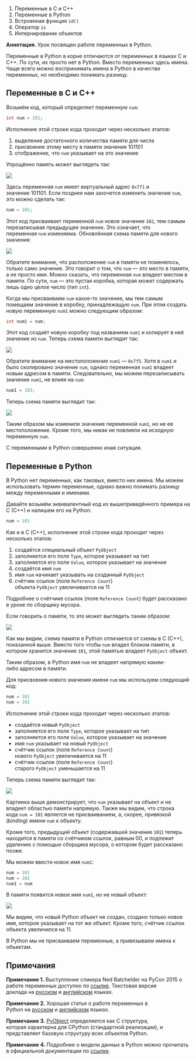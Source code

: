 1. Переменные в C и C++
2. Переменные в Python
3. Встроенная функция `id()`
4. Оператор `is`
5. Интернирование объектов

**Аннотация.** Урок посвящен работе переменных в Python.

Переменные в Python в корне отличаются от переменных в языках C и C++. По сути, их просто нет в Python. Вместо переменных здесь имена. Чаще всего можно воспринимать имена в Python в качестве переменных, но необходимо понимать разницу.

## Переменные в C и C++

Возьмём код, который определяет переменную `num`:

```cpp
int num = 101;
```

Исполнение этой строки кода проходит через несколько этапов:

1. выделение достаточного количества памяти для числа
2. присвоение этому месту в памяти значения 101101
3. отображение, что `num` указывает на это значение

Упрощённо память может выглядеть так:

![](https://ucarecdn.com/07dbf636-51af-4454-a404-c10678dfa38b/)

Здесь переменная `num` имеет виртуальный адрес `0x7f1` и значение 101101. Если позднее нам захочется изменить значение `num`, это можно сделать так:

```cpp
num = 102;
```

Этот код присваивает переменной `num` новое значение `102`, тем самым перезаписывая предыдущее значение. Это означает, что переменная `num` изменяема. Обновлённая схема памяти для нового значения:

![](https://ucarecdn.com/bc01938c-5818-47ed-b112-7b95c7adaea8/)

Обратите внимание, что расположение `num` в памяти не поменялось, только само значение. Это говорит о том, что `num` — это место в памяти, а не просто имя. Можно сказать, что переменная `num` владеет местом в памяти. По сути, `num` — это пустая коробка, которая может содержать лишь одно целое число (тип `int`).

Когда мы присваиваем `num` какое-то значение, мы тем самым помещаем значение в коробку, принадлежащую `num`. При этом создать новую переменную `num1` можно следующим образом:

```cpp
int num1 = num;
```

Этот код создаёт новую коробку под названием `num1` и копирует в неё значение из `num`. Теперь схема памяти выглядит так:

![](https://ucarecdn.com/89745fa1-3021-4a6f-a6a9-ba11c1f18c7a/)

Обратите внимание на местоположение `num1` — `0x7f5`. Хотя в `num1` и было скопировано значение `num`, однако переменная `num1` владеет новым адресом в памяти. Следовательно, мы можем перезаписывать значение `num1`, не влияя на `num`:

```cpp
num1 = 103;
```

Теперь схема памяти выглядит так:

![](https://ucarecdn.com/20fb3aaa-f71d-42cf-afbb-c042974d2633/)

Таким образом мы изменили значение переменной `num1`, но не ее местоположение. Кроме того, мы никак не повлияли на исходную переменную `num`.

С переменными в Python совершенно иная ситуация.

## Переменные в Python

В Python нет переменных, как таковых, вместо них имена. Мы можем использовать термин переменные, однако важно понимать разницу между переменными и именами.

Давайте возьмём эквивалентный код из вышеприведённого примера на С (С++) и напишем его на Python:

```python
num = 101
```

Как и в C (С++), исполнение этой строки кода проходит через несколько этапов:

1. создаётся специальный объект `PyObject`
2. заполняется его поле `Type`, которое указывает на тип
3. заполняется его поле `Value`, которое указывает на значение
4. создаётся имя `num`
5. имя `num` начинает указывать на созданный `PyObject`
6. счётчик ссылок (поле `Reference Count`) объекта `PyObject` увеличивается на 11

Подробнее о счётчике ссылок (поле `Reference Count`) будет рассказано в уроке по сборщику мусора.

Если говорить о памяти, то это может выглядеть таким образом:

![](https://ucarecdn.com/b01146b7-1cf7-4cd4-870a-25d803dadc57/)

Как мы видим, схема памяти в Python отличается от схемы в С (С++), показанной выше. Вместо того чтобы `num` владел блоком памяти, в котором хранится значение `101`, этой памятью владеет `PyObject` объект.

Таким образом, в Python имя `num` не владеет напрямую каким-либо адресом в памяти.

Для присвоения нового значения имени `num` мы используем следующий код:

```python
num = 101
num = 102
```

Исполнение этой строки кода проходит через несколько этапов:

- создаётся новый `PyObject`
- заполняется его поле `Type`, которое указывает на тип
- заполняется его поле `Value`, которое указывает на значение
- имя `num` указывает на новый `PyObject`
- счётчик ссылок (поле `Reference Count`) нового `PyObject` увеличивается на 11
- счётчик ссылок (поле `Reference Count`) старого `PyObject` уменьшается на 11

Теперь схема памяти выглядит так:

![](https://ucarecdn.com/c04dcb3a-83ce-41f3-bd70-2a72f6aeeaa8/)

Картинка выше демонстрирует, что `num` указывает на объект и не владеет областью памяти напрямую. Также мы видим, что строка кода `num = 101` является не присваиванием, а, скорее, привязкой (binding) имени `num` к объекту.

Кроме того, предыдущий объект (содержавший значение `101`) теперь находится в памяти со счётчиком ссылок, равным 00, и подлежит удалению с помощью сборщика мусора, о котором будет рассказано позже.

Мы можем ввести новое имя `num1`:

```python
num = 101
num = 102
num1 = num
```

В памяти появится новое имя `num1`, но не новый объект:

![](https://ucarecdn.com/4acbdee6-7850-409d-9fb7-0d0ad5ecd38e/)

Мы видим, что новый Python объект не создан, создано только новое имя, которое указывает на тот же объект. Кроме того, счётчик ссылок объекта увеличился на 11.

В Python мы не присваиваем переменные, а привязываем имена к объектам.

## Примечания

**Примечание 1.** Выступление спикера Ned Batchelder на PyCon 2015 о работе переменных доступно по [ссылке](https://www.youtube.com/watch?v=_AEJHKGk9ns). Текстовая версия доклада на [русском](https://techrocks.ru/2021/06/07/names-and-values-in-python/) и [английском](https://nedbatchelder.com/text/names.html) языках.

**Примечание 2.** Хорошая статья о работе переменных в Python на [русском](https://habr.com/ru/company/otus/blog/666858/) и [английском](https://www.pythonmorsels.com/pointers/) языках.

**Примечание 3.** [PyObject](https://github.com/python/cpython/blob/v3.7.3/Include/object.h#L101) определяется как C структура, которая характерна для CPython (стандартной реализации), и представляет базовую структуру всех объектов Python.

**Примечание 4.** Подробнее о модели данных в Python можно прочитать в официальной документации по [ссылке](https://docs.python.org/3/reference/datamodel.html).
